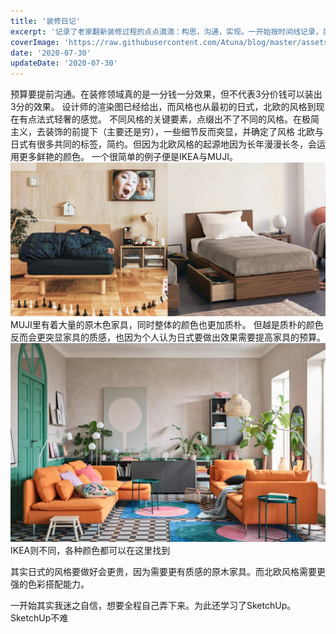 ```yaml
---
title: '装修日记'
excerpt: '记录了老家翻新装修过程的点点滴滴：构思，沟通，实现。一开始按时间线记录，后续说不定会整理成专题的形式'
coverImage: 'https://raw.githubusercontent.com/Atuna/blog/master/assets/blog/decoration-diary/cover.webp'
date: '2020-07-30'
updateDate: '2020-07-30'
---
```


预算要提前沟通。在装修领域真的是一分钱一分效果，但不代表3分价钱可以装出3分的效果。
设计师的渲染图已经给出，而风格也从最初的日式，北欧的风格到现在有点法式轻奢的感觉。
不同风格的关键要素，点缀出不了不同的风格。在极简主义，去装饰的前提下（主要还是穷），一些细节反而突显，并确定了风格
北欧与日式有很多共同的标签，简约。但因为北欧风格的起源地因为长年漫漫长冬，会运用更多鲜艳的颜色。
一个很简单的例子便是IKEA与MUJI。
![muji-decor](https://raw.githubusercontent.com/Atuna/blog/master/assets/blog/decoration-diary/muji-decor.jpg)
MUJI里有着大量的原木色家具，同时整体的颜色也更加质朴。
但越是质朴的颜色反而会更突显家具的质感，也因为个人认为日式要做出效果需要提高家具的预算。
![ikea-decor](https://raw.githubusercontent.com/Atuna/blog/master/assets/blog/decoration-diary/ikea-decor.webp)
IKEA则不同，各种颜色都可以在这里找到

其实日式的风格要做好会更贵，因为需要更有质感的原木家具。而北欧风格需要更强的色彩搭配能力。

一开始其实我迷之自信，想要全程自己弄下来。为此还学习了SketchUp。
SketchUp不难

